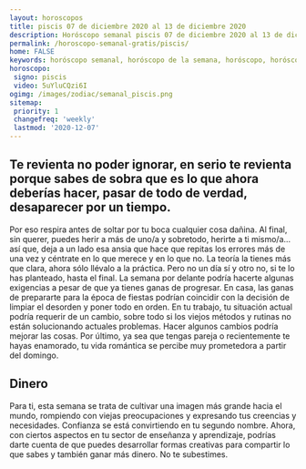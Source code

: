 ```yaml
---
layout: horoscopos
title: piscis 07 de diciembre 2020 al 13 de diciembre 2020 
description: Horóscopo semanal piscis 07 de diciembre 2020 al 13 de diciembre 2020. Te revienta no poder ignorar, en serio te revienta porque sabes de sobra que es lo que ahora deberías hacer, pasar de todo de verdad, desaparecer por un tiempo. 
permalink: /horoscopo-semanal-gratis/piscis/
home: FALSE
keywords: horóscopo semanal, horóscopo de la semana, horóscopo, horóscopo gratis,horóscopos, horóscopo esperanza gracia, horoscopos piscis la semana, horóscopos gratis, Tarot, Astrologia, Zodíaco, piscis, horoscopo gratis, semanal
horoscopo:
 signo: piscis
 video: 5uYluCQzi6I
ogimg: /images/zodiac/semanal_piscis.png
sitemap:
 priority: 1
 changefreq: 'weekly'
 lastmod: '2020-12-07'
---
```




## Te revienta no poder ignorar, en serio te revienta porque sabes de sobra que es lo que ahora deberías hacer, pasar de todo de verdad, desaparecer por un tiempo. 

Por eso respira antes de soltar por tu boca cualquier cosa dañina. Al final, sin querer, puedes herir a más de uno/a y sobretodo, herirte a ti mismo/a… 
así que, deja a un lado esa ansia que hace que repitas los errores más de una vez y céntrate en lo que merece y en lo que no. La teoría la tienes más que clara, ahora sólo llévalo a la práctica. Pero no un día sí y otro no, si te lo has planteado, hasta el final. La semana por delante podría hacerte algunas exigencias a pesar de que ya tienes ganas de progresar. En casa, las ganas de prepararte para la época de fiestas podrían coincidir con la decisión de limpiar el desorden y poner todo en orden. En tu trabajo, tu situación actual podría requerir de un cambio, sobre todo si los viejos métodos y rutinas no están solucionando actuales problemas. Hacer algunos cambios podría mejorar las cosas. Por último, ya sea que tengas pareja o recientemente te hayas enamorado, tu vida romántica se percibe muy prometedora a partir del domingo.

## Dinero

Para ti, esta semana se trata de cultivar una imagen más grande hacia el mundo, rompiendo con viejas preocupaciones y expresando tus creencias y necesidades. Confianza se está convirtiendo en tu segundo nombre. Ahora, con ciertos aspectos en tu sector de enseñanza y aprendizaje, podrías darte cuenta de que puedes desarrollar formas creativas para compartir lo que sabes y también ganar más dinero. No te subestimes.